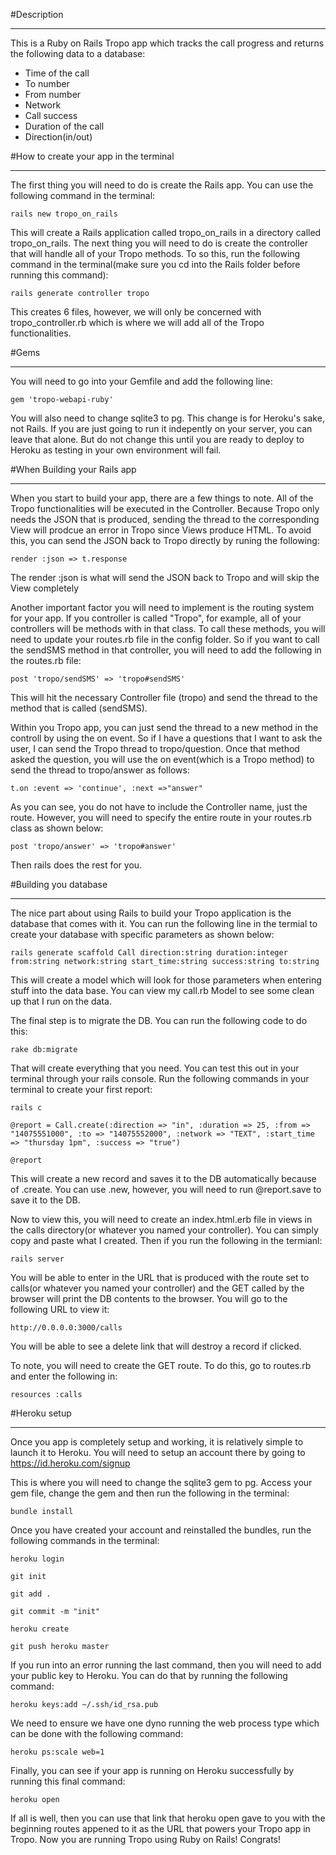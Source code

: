 #Description
***
This is a Ruby on Rails Tropo app which tracks the call progress and returns the following data to a database:

- Time of the call
- To number
- From number
- Network
- Call success
- Duration of the call
- Direction(in/out)

#How to create your app in the terminal
***
The first thing you will need to do is create the Rails app. You can use the following command in the terminal:    
<pre><code>rails new tropo_on_rails</code></pre>

This will create a Rails application called tropo_on_rails in a directory called tropo_on_rails. The next thing you will need to do is create the controller that will handle all of your Tropo methods. To so this, run the following command in the terminal(make sure you cd into the Rails folder before running this command):
<pre><code>rails generate controller tropo</code></pre>
    
This creates 6 files, however, we will only be concerned with tropo_controller.rb which is where we will add all of the Tropo functionalities.

#Gems
***
You will need to go into your Gemfile and add the following line:
    
<pre><code>gem 'tropo-webapi-ruby'</code></pre>

You will also need to change sqlite3 to pg. This change is for Heroku's sake, not Rails. If you are just going to run it indepently on your server, you can leave that alone. But do not change this until you are ready to deploy to Heroku as testing in your own environment will fail. 

#When Building your Rails app
***
When you start to build your app, there are a few things to note. All of the Tropo functionalities will be executed in the Controller. Because Tropo only needs the JSON that is produced, sending the thread to the corresponding View will prodcue an error in Tropo since Views produce HTML. To avoid this, you can send the JSON back to Tropo directly by runing the following:

<pre><code>render :json => t.response</code></pre>

The render :json is what will send the JSON back to Tropo and will skip the View completely

Another important factor you will need to implement is the routing system for your app. If you controller is called "Tropo", for example, all of your controllers will be methods with in that class. To call these methods, you will need to update your routes.rb file in the config folder. So if you want to call the sendSMS method in that controller, you will need to add the following in the routes.rb file:

<pre><code>post 'tropo/sendSMS' => 'tropo#sendSMS'</code></pre>

This will hit the necessary Controller file (tropo) and send the thread to the method that is called (sendSMS).

Within you Tropo app, you can just send the thread to a new method in the controll by using the on event. So if I have a questions that I want to ask the user, I can send the Tropo thread to tropo/question. Once that method asked the question, you will use the on event(which is a Tropo method) to send the thread to tropo/answer as follows:

<pre><code>t.on :event => 'continue', :next =>"answer"</code></pre>

As you can see, you do not have to include the Controller name, just the route. However, you will need to specify the entire route in your routes.rb class as shown below:

<pre><code>post 'tropo/answer' => 'tropo#answer'</code></pre>
    
Then rails does the rest for you.

#Building you database
***
The nice part about using Rails to build your Tropo application is the database that comes with it. You can run the following line in the termial to create your database with specific parameters as shown below:
    
<pre><code>rails generate scaffold Call direction:string duration:integer from:string network:string start_time:string success:string to:string</code></pre>

This will create a model which will look for those parameters when entering stuff into the data base. You can view my call.rb Model to see some clean up that I run on the data.

The final step is to migrate the DB. You can run the following code to do this:
    
<pre><code>rake db:migrate</code></pre>
    
That will create everything that you need. You can test this out in your terminal through your rails console. Run the following commands in your terminal to create your first report:
    
<pre><code>rails c</code></pre>
<pre><code>@report = Call.create(:direction => "in", :duration => 25, :from => "14075551000", :to => "14075552000", :network => "TEXT", :start_time => "thursday 1pm", :success => "true")    </code></pre>
<pre><code>@report</code></pre>

This will create a new record and saves it to the DB automatically because of .create. You can use .new, however, you will need to run @report.save to save it to the DB.

Now to view this, you will need to create an index.html.erb file in views in the calls directory(or whatever you named your controller). You can simply copy and paste what I created. Then if you run the following in the termianl:

<pre><code>rails server</pre></code>

You will be able to enter in the URL that is produced with the route set to calls(or whatever you named your controller) and the GET called by the browser will print the DB contents to the browser. You will go to the following URL to view it:

<pre><code>http://0.0.0.0:3000/calls</pre></code>

You will be able to see a delete link that will destroy a record if clicked.

To note, you will need to create the GET route. To do this, go to routes.rb and enter the following in:

<pre><code>resources :calls</pre></code>

#Heroku setup
***
Once you app is completely setup and working, it is relatively simple to launch it to Heroku. You will need to setup an account there by going to https://id.heroku.com/signup

This is where you will need to change the sqlite3 gem to pg. Access your gem file, change the gem and then run the following in the terminal:
<pre><code>bundle install</pre></code>

Once you have created your account and reinstalled the bundles, run the following commands in the terminal:
<pre><code>heroku login</pre></code>
<pre><code>git init</pre></code>
<pre><code>git add .</pre></code>
<pre><code>git commit -m "init"</pre></code>
<pre><code>heroku create</pre></code>
<pre><code>git push heroku master</pre></code>
    
If you run into an error running the last command, then you will need to add your public key to Heroku. You can do that by running the following command:

<pre><code>heroku keys:add ~/.ssh/id_rsa.pub</pre></code>

We need to ensure we have one dyno running the web process type which can be done with the following command:

<pre><code>heroku ps:scale web=1</pre></code>

Finally, you can see if your app is running on Heroku successfully by running this final command:

<pre><code>heroku open</pre></code>

If all is well, then you can use that link that heroku open gave to you with the beginning routes appened to it as the URL that powers your Tropo app in Tropo. Now you are running Tropo using Ruby on Rails! Congrats!